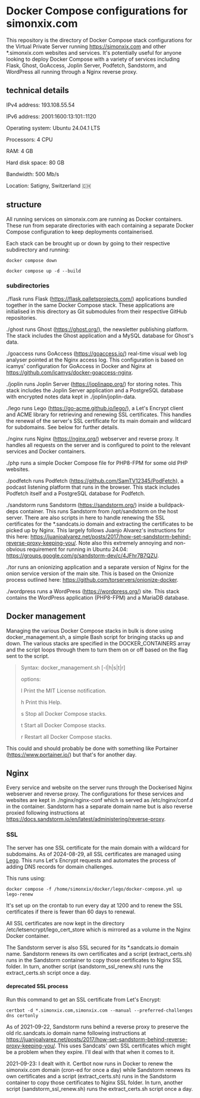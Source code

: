 # Docker Compose configurations for simonxix.com

This repository is the directory of Docker Compose stack configurations for the Virtual Private Server running https://simonxix.com and other *.simonxix.com websites and services. It's potentially useful for anyone looking to deploy Docker Compose with a variety of services including Flask, Ghost, GoAccess, Joplin Server, Podfetch, Sandstorm, and WordPress all running through a Nginx reverse proxy.

## technical details

IPv4 address: 193.108.55.54

IPv6 address: 2001:1600:13:101::1120

Operating system: Ubuntu 24.04.1 LTS

Processors: 4 CPU

RAM: 4 GB

Hard disk space: 80 GB

Bandwidth: 500 Mb/s

Location: Satigny, Switzerland 🇨🇭

## structure

All running services on simonxix.com are running as Docker containers. These run from separate directories with each containing a separate Docker Compose configuration to keep deployments containerised. 

Each stack can be brought up or down by going to their respective subdirectory and running: 

`docker compose down`

`docker compose up -d --build`

### subdirectories

./flask runs Flask (https://flask.palletsprojects.com/) applications bundled together in the same Docker Compose stack. These applications are initialised in this directory as Git submodules from their respective GitHub repositories. 

./ghost runs Ghost (https://ghost.org/), the newsletter publishing platform. The stack includes the Ghost application and a MySQL database for Ghost's data.

./goaccess runs GoAccess (https://goaccess.io/) real-time visual web log analyser pointed at the Nginx access log. This configuration is based on icamys' configuration for GoAccess in Docker and Nginx at https://github.com/icamys/docker-goaccess-nginx. 

./joplin runs Joplin Server (https://joplinapp.org/) for storing notes. This stack includes the Joplin Server application and a PostgreSQL database with encrypted notes data kept in ./joplin/joplin-data.

./lego runs Lego (https://go-acme.github.io/lego/), a Let's Encrypt client and ACME library for retrieving and renewing SSL certificates. This handles the renewal of the server's SSL certificate for its main domain and wildcard for subdomains. See below for further details. 

./nginx runs Nginx (https://nginx.org/) webserver and reverse proxy. It handles all requests on the server and is configured to point to the relevant services and Docker containers.

./php runs a simple Docker Compose file for PHP8-FPM for some old PHP websites. 

./podfetch runs Podfetch (https://github.com/SamTV12345/PodFetch), a podcast listening platform that runs in the browser. This stack includes Podfetch itself and a PostgreSQL database for Podfetch. 

./sandstorm runs Sandstorm (https://sandstorm.org/) inside a buildpack-deps container. This runs Sandstorm from /opt/sandstorm on the host server. There are also scripts in here to handle renewing the SSL certificates for the *.sandcats.io domain and extracting the certificates to be picked up by Nginx. This largely follows Juanjo Alvarez's instructions for this here: https://juanjoalvarez.net/posts/2017/how-set-sandstorm-behind-reverse-proxy-keeping-you/. Note also this extremely annoying and non-obvious requirement for running in Ubuntu 24.04: https://groups.google.com/g/sandstorm-dev/c/4JFhr7B7QZU.

./tor runs an onionizing application and a separate version of Nginx for the onion service version of the main site. This is based on the Onionize process outlined here: https://github.com/torservers/onionize-docker.

./wordpress runs a WordPress (https://wordpress.org/) site. This stack contains the WordPress application (PHP8-FPM) and a MariaDB database. 

## Docker management

Managing the various Docker Compose stacks in bulk is done using docker_management.sh, a simple Bash script for bringing stacks up and down. The various stacks are specified in the DOCKER_CONTAINERS array and the script loops through them to turn them on or off based on the flag sent to the script. 

> Syntax: docker_management.sh [-l|h|s|t|r]
> 
> options:
>
> l     Print the MIT License notification.
>
> h     Print this Help.
>
> s     Stop all Docker Compose stacks.
>
> t     Start all Docker Compose stacks.
>
> r     Restart all Docker Compose stacks.

This could and should probably be done with something like Portainer (https://www.portainer.io/) but that's for another day.

## Nginx

Every service and website on the server runs through the Dockerised Nginx webserver and reverse proxy. The configurations for these services and websites are kept in ./nginx/nginx-conf which is served as /etc/nginx/conf.d in the container. Sandstorm has a separate domain name but is also reverse proxied following instructions at https://docs.sandstorm.io/en/latest/administering/reverse-proxy.

### SSL

The server has one SSL certificate for the main domain with a wildcard for subdomains. As of 2024-08-29, all SSL certificates are managed using [Lego](https://go-acme.github.io/lego/). This runs Let's Encrypt requests and automates the process of adding DNS records for domain challenges.

This runs using: 

`docker compose -f /home/simonxix/docker/lego/docker-compose.yml up lego-renew`

It's set up on the crontab to run every day at 1200 and to renew the SSL certificates if there is fewer than 60 days to renewal.

All SSL certificates are now kept in the directory /etc/letsencrypt/lego_cert_store which is mirrored as a volume in the Nginx Docker container.

The Sandstorm server is also SSL secured for its *.sandcats.io domain name. Sandstorm renews its own certificates and a script (extract_certs.sh) runs in the Sandstorm container to copy those certificates to Nginx SSL folder. In turn, another script (sandstorm_ssl_renew.sh) runs the extract_certs.sh script once a day. 

#### deprecated SSL process

Run this command to get an SSL certificate from Let's Encrypt:

`certbot -d *.simonxix.com,simonxix.com --manual --preferred-challenges dns certonly`

As of 2021-09-22, Sandstorm runs behind a reverse proxy to preserve the old rlc.sandcats.io domain name following instructions at https://juanjoalvarez.net/posts/2017/how-set-sandstorm-behind-reverse-proxy-keeping-you/. This uses Sandcats' own SSL certificates which might be a problem when they expire. I'll deal with that when it comes to it.

2021-09-23: I dealt with it. Certbot now runs in Docker to renew the simonxix.com domain (cron-ed for once a day) while Sandstorm renews its own certificates and a script (extract_certs.sh) runs in the Sandstorm container to copy those certificates to Nginx SSL folder. In turn, another script (sandstorm_ssl_renew.sh) runs the extract_certs.sh script once a day. 
